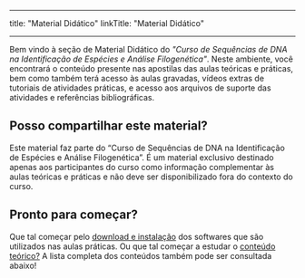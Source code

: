 
---
title: "Material Didático"
linkTitle: "Material Didático"

---

Bem vindo à seção de Material Didático do *"Curso de Sequências de DNA na Identificação de Espécies e Análise Filogenética"*. Neste ambiente, você encontrará o conteúdo presente nas apostilas das aulas teóricas e práticas, bem como também terá acesso às aulas gravadas, vídeos extras de tutoriais de atividades práticas, e acesso aos arquivos de suporte das atividades e referências bibliográficas.

## Posso compartilhar este material?

Este material faz parte do “Curso de Sequências de DNA na Identificação de Espécies e Análise Filogenética”. É um material exclusivo destinado apenas aos participantes do curso como informação complementar às aulas teóricas e práticas e não deve ser disponibilizado fora do contexto do curso.

## Pronto para começar?

Que tal começar pelo [download e instalação](./getting-started/) dos softwares que são utilizados nas aulas práticas. Ou que tal começar a estudar o [conteúdo teórico?](https://example.docsy.dev)
A lista completa dos conteúdos também pode ser consultada abaixo!


